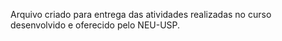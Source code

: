 Arquivo criado para entrega das atividades realizadas no curso desenvolvido e oferecido pelo NEU-USP.